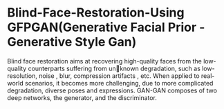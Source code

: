 # Blind-Face-Restoration-Using GFPGAN(Generative Facial Prior - Generative Style Gan)
Blind face restoration aims at recovering high-quality
faces from the low-quality counterparts suffering from unknown degradation, such as low-resolution,
noise , blur, compression artifacts , etc.
When applied to real-world scenarios, it becomes more
challenging, due to more complicated degradation, diverse
poses and expressions.
GAN-GAN composes of two deep networks, the generator, and the discriminator.
